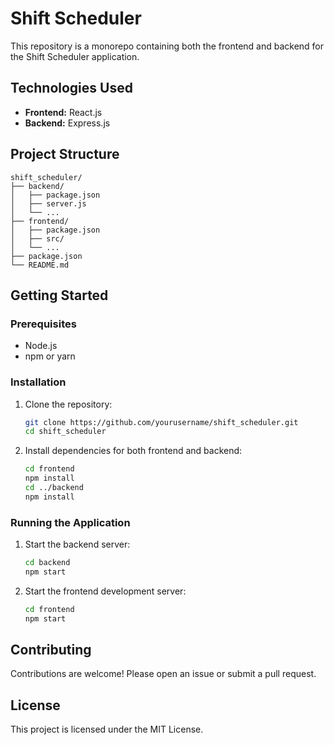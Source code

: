 # Shift Scheduler

This repository is a monorepo containing both the frontend and backend for the Shift Scheduler application.

## Technologies Used

- **Frontend:** React.js
- **Backend:** Express.js

## Project Structure

```
shift_scheduler/
├── backend/
│   ├── package.json
│   ├── server.js
│   └── ...
├── frontend/
│   ├── package.json
│   ├── src/
│   └── ...
├── package.json
└── README.md
```

## Getting Started

### Prerequisites

- Node.js
- npm or yarn

### Installation

1. Clone the repository:
    ```sh
    git clone https://github.com/yourusername/shift_scheduler.git
    cd shift_scheduler
    ```

2. Install dependencies for both frontend and backend:
    ```sh
    cd frontend
    npm install
    cd ../backend
    npm install
    ```

### Running the Application

1. Start the backend server:
    ```sh
    cd backend
    npm start
    ```

2. Start the frontend development server:
    ```sh
    cd frontend
    npm start
    ```

## Contributing

Contributions are welcome! Please open an issue or submit a pull request.

## License

This project is licensed under the MIT License.